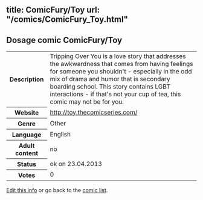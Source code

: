 title: ComicFury/Toy
url: "/comics/ComicFury_Toy.html"
---
Dosage comic ComicFury/Toy
-----------------------------------------

<table class="comicinfo">
<tr>
<th>Description</th><td>Tripping Over You is a love story that addresses the awkwardness that comes from having feelings for someone you shouldn't - especially in the odd mix of drama and humor that is secondary boarding school. This story contains LGBT interactions - if that's not your cup of tea, this comic may not be for you.</td>
</tr>
<tr>
<th>Website</th><td><a href="http://toy.thecomicseries.com/">http://toy.thecomicseries.com/</a></td>
</tr>
<tr>
<th>Genre</th><td>Other</td>
</tr>
<tr>
<th>Language</th><td>English</td>
</tr>
<tr>
<th>Adult content</th><td>no</td>
</tr>
<tr>
<th>Status</th><td>ok on 23.04.2013</td>
</tr>
<tr>
<th>Votes</th><td>0</div></td>
</tr>
</table>

[Edit this info](/comics/ComicFury_Toy_edit.html) or go back to the [comic list](../comic-index.html).
